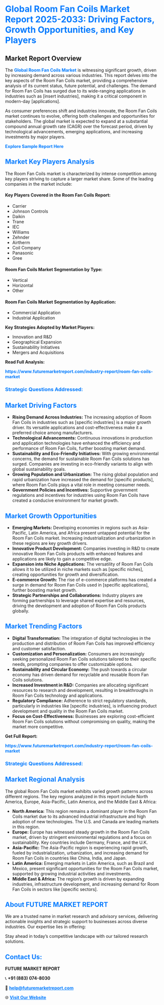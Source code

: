 <h1 style="color: #007BFF;">Global Room Fan Coils Market Report 2025-2033: Driving Factors, Growth Opportunities, and Key Players</h1>

<section id="overview">
<h2>Market Report Overview</h2>
<p>The <a href="https://www.futuremarketreport.com/industry-report/room-fan-coils-market" style="color: #007BFF; text-decoration: none;"><strong>Global Room Fan Coils Market</strong></a> is witnessing significant growth, driven by increasing demand across various industries. This report delves into the key aspects of the Room Fan Coils market, providing a comprehensive analysis of its current status, future potential, and challenges. The demand for Room Fan Coils has surged due to its wide-ranging applications in industries such as [insert industries], making it a critical component in modern-day [applications].</p>
<p>As consumer preferences shift and industries innovate, the Room Fan Coils market continues to evolve, offering both challenges and opportunities for stakeholders. The global market is expected to expand at a substantial compound annual growth rate (CAGR) over the forecast period, driven by technological advancements, emerging applications, and increasing investments by major players.</p>
</section>

<section id="overview">
<p><a href="https://www.futuremarketreport.com/request-sample/reportId=42242" style="color: #007BFF; text-decoration: none;"><strong>Explore Sample Report Here</strong></a></p>
</section>

<section id="key-players">
<h2 style="color: #007BFF;">Market Key Players Analysis</h2>
<p>The Room Fan Coils market is characterized by intense competition among key players striving to capture a larger market share. Some of the leading companies in the market include:</p>
<h4>Key Players Covered in the Room Fan Coils Report:</h4>
<ul><li>Carrier</li><li>Johnson Controls</li><li>Daikin</li><li>Trane</li><li>IEC</li><li>Williams</li><li>Zehnder</li><li>Airtherm</li><li>Coil Company</li><li>Panasonic</li><li>Gree</li></ul>
<h4>Room Fan Coils Market Segmentation by Type:</h4>
<ul><li>Vertical</li><li>Horizontal</li><li>Other</li></ul>

<h4>Room Fan Coils Market Segmentation by Application:</h4>
<ul><li>Commercial Application</li><li>Industrial Application</li></ul>
<p><strong>Key Strategies Adopted by Market Players:</strong></p>
<ul>
<li>Innovation and R&D</li>
<li>Geographical Expansion</li>
<li>Sustainability Initiatives</li>
<li>Mergers and Acquisitions</li>
</ul>
</section>

<section>
<p><strong>Read Full Analysis: </strong></p><a href="https://www.futuremarketreport.com/industry-report/room-fan-coils-market" style="color: #007BFF; text-decoration: none;"><strong>https://www.futuremarketreport.com/industry-report/room-fan-coils-market</strong></a>
<h3 style="color: #007BFF;">Strategic Questions Addressed:</h3>
</section>

<section id="driving-factors">
<h2 style="color: #007BFF;">Market Driving Factors</h2>
<ul>
<li><strong>Rising Demand Across Industries:</strong> The increasing adoption of Room Fan Coils in industries such as [specific industries] is a major growth driver. Its versatile applications and cost-effectiveness make it a preferred choice among manufacturers.</li>
<li><strong>Technological Advancements:</strong> Continuous innovations in production and application technologies have enhanced the efficiency and performance of Room Fan Coils, further boosting market demand.</li>
<li><strong>Sustainability and Eco-Friendly Initiatives:</strong> With growing environmental concerns, the demand for sustainable Room Fan Coils solutions has surged. Companies are investing in eco-friendly variants to align with global sustainability goals.</li>
<li><strong>Growing Population and Urbanization:</strong> The rising global population and rapid urbanization have increased the demand for [specific products], where Room Fan Coils plays a vital role in meeting consumer needs.</li>
<li><strong>Government Policies and Incentives:</strong> Supportive government regulations and incentives for industries using Room Fan Coils have created a conducive environment for market growth.</li>
</ul>
</section>

<section id="growth-opportunities">
<h2 style="color: #007BFF;">Market Growth Opportunities</h2>
<ul>
<li><strong>Emerging Markets:</strong> Developing economies in regions such as Asia-Pacific, Latin America, and Africa present untapped potential for the Room Fan Coils market. Increasing industrialization and urbanization in these regions are key growth drivers.</li>
<li><strong>Innovative Product Development:</strong> Companies investing in R&D to create innovative Room Fan Coils products with enhanced features and applications are likely to gain a competitive edge.</li>
<li><strong>Expansion into Niche Applications:</strong> The versatility of Room Fan Coils allows it to be utilized in niche markets such as [specific niches], creating opportunities for growth and diversification.</li>
<li><strong>E-commerce Growth:</strong> The rise of e-commerce platforms has created a surge in demand for Room Fan Coils used in [specific applications], further boosting market growth.</li>
<li><strong>Strategic Partnerships and Collaborations:</strong> Industry players are forming partnerships to leverage shared expertise and resources, driving the development and adoption of Room Fan Coils products globally.</li>
</ul>
</section>

<section id="trending-factors">
<h2 style="color: #007BFF;">Market Trending Factors</h2>
<ul>
<li><strong>Digital Transformation:</strong> The integration of digital technologies in the production and distribution of Room Fan Coils has improved efficiency and customer satisfaction.</li>
<li><strong>Customization and Personalization:</strong> Consumers are increasingly seeking personalized Room Fan Coils solutions tailored to their specific needs, prompting companies to offer customizable options.</li>
<li><strong>Sustainability and Circular Economy:</strong> The push towards a circular economy has driven demand for recyclable and reusable Room Fan Coils solutions.</li>
<li><strong>Increased Investment in R&D:</strong> Companies are allocating significant resources to research and development, resulting in breakthroughs in Room Fan Coils technology and applications.</li>
<li><strong>Regulatory Compliance:</strong> Adherence to strict regulatory standards, particularly in industries like [specific industries], is influencing product development and quality in the Room Fan Coils market.</li>
<li><strong>Focus on Cost-Effectiveness:</strong> Businesses are exploring cost-efficient Room Fan Coils solutions without compromising on quality, making the market more competitive.</li>
</ul>
</section>

<section>
<p><strong>Get Full Report: </strong></p><a href="https://www.futuremarketreport.com/industry-report/room-fan-coils-market" style="color: #007BFF; text-decoration: none;"><strong>https://www.futuremarketreport.com/industry-report/room-fan-coils-market</strong></a>
<h3 style="color: #007BFF;">Strategic Questions Addressed:</h3>
</section>


<section id="regional-analysis">
<h2 style="color: #007BFF;">Market Regional Analysis</h2>
<p>The global Room Fan Coils market exhibits varied growth patterns across different regions. The key regions analyzed in this report include North America, Europe, Asia-Pacific, Latin America, and the Middle East & Africa:</p>
<ul>
<li><strong>North America:</strong> This region remains a dominant player in the Room Fan Coils market due to its advanced industrial infrastructure and high adoption of new technologies. The U.S. and Canada are leading markets in this region.</li>
<li><strong>Europe:</strong> Europe has witnessed steady growth in the Room Fan Coils market, driven by stringent environmental regulations and a focus on sustainability. Key countries include Germany, France, and the U.K.</li>
<li><strong>Asia-Pacific:</strong> The Asia-Pacific region is experiencing rapid growth, fueled by industrialization, urbanization, and increasing demand for Room Fan Coils in countries like China, India, and Japan.</li>
<li><strong>Latin America:</strong> Emerging markets in Latin America, such as Brazil and Mexico, present significant opportunities for the Room Fan Coils market, supported by growing industrial activities and investments.</li>
<li><strong>Middle East & Africa:</strong> The region’s growth is driven by expanding industries, infrastructure development, and increasing demand for Room Fan Coils in sectors like [specific sectors].</li>
</ul>
</section>

<footer>
<h2 style="color: #007BFF;">About FUTURE MARKET REPORT</h2>
<p>We are a trusted name in market research and advisory services, delivering actionable insights and strategic support to businesses across diverse industries. Our expertise lies in offering:</p>

<p>Stay ahead in today’s competitive landscape with our tailored research solutions.</p>

<h2 style="color: #007BFF;">Contact Us:</h2>
<p><strong>FUTURE MARKET REPORT</strong></p>
<p>📞 <strong>+91 (883) 074-8030</strong></p>
<p>📧 <strong><a href="mailto:help@futuremarketreport.com" style="color: #007BFF;">help@futuremarketreport.com</a></strong></p>
<p>🌐 <strong><a href="https://www.futuremarketreport.com/" style="color: #007BFF;">Visit Our Website</a></strong></p>
</footer>